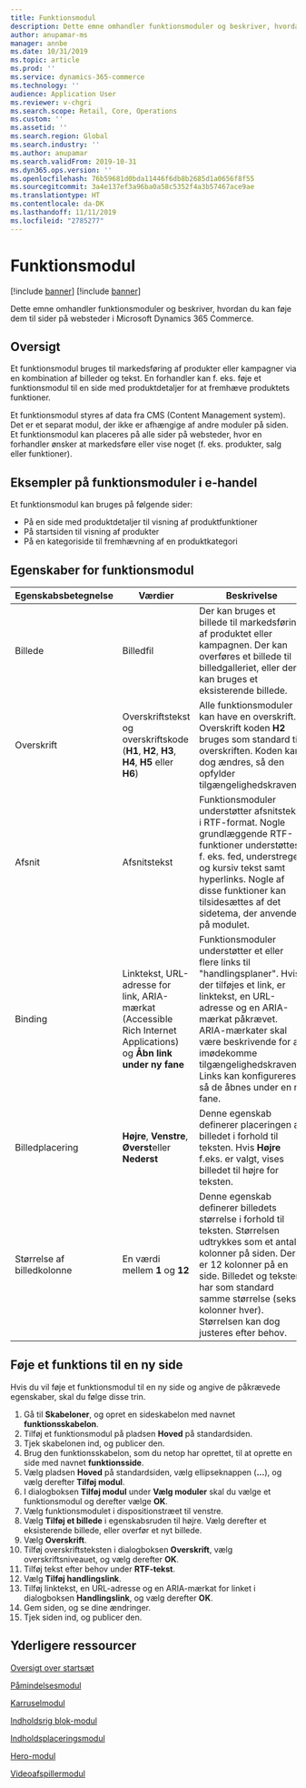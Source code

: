 ```yaml
---
title: Funktionsmodul
description: Dette emne omhandler funktionsmoduler og beskriver, hvordan du kan føje dem til sider på websteder i Microsoft Dynamics 365 Commerce.
author: anupamar-ms
manager: annbe
ms.date: 10/31/2019
ms.topic: article
ms.prod: ''
ms.service: dynamics-365-commerce
ms.technology: ''
audience: Application User
ms.reviewer: v-chgri
ms.search.scope: Retail, Core, Operations
ms.custom: ''
ms.assetid: ''
ms.search.region: Global
ms.search.industry: ''
ms.author: anupamar
ms.search.validFrom: 2019-10-31
ms.dyn365.ops.version: ''
ms.openlocfilehash: 76b59681d0bda11446f6db8b2685d1a0656f8f55
ms.sourcegitcommit: 3a4e137ef3a96ba0a58c5352f4a3b57467ace9ae
ms.translationtype: HT
ms.contentlocale: da-DK
ms.lasthandoff: 11/11/2019
ms.locfileid: "2785277"
---
```

# <a name="feature-module"></a>Funktionsmodul 

[!include [banner](includes/preview-banner.md)]
[!include [banner](includes/banner.md)]

Dette emne omhandler funktionsmoduler og beskriver, hvordan du kan føje dem til sider på websteder i Microsoft Dynamics 365 Commerce.

## <a name="overview"></a>Oversigt

Et funktionsmodul bruges til markedsføring af produkter eller kampagner via en kombination af billeder og tekst. En forhandler kan f. eks. føje et funktionsmodul til en side med produktdetaljer for at fremhæve produktets funktioner.

Et funktionsmodul styres af data fra CMS (Content Management system). Det er et separat modul, der ikke er afhængige af andre moduler på siden. Et funktionsmodul kan placeres på alle sider på websteder, hvor en forhandler ønsker at markedsføre eller vise noget (f. eks. produkter, salg eller funktioner).

## <a name="examples-of-feature-modules-in-e-commerce"></a>Eksempler på funktionsmoduler i e-handel

Et funktionsmodul kan bruges på følgende sider:

- På en side med produktdetaljer til visning af produktfunktioner
- På startsiden til visning af produkter
- På en kategoriside til fremhævning af en produktkategori

## <a name="feature-module-properties"></a>Egenskaber for funktionsmodul

| Egenskabsbetegnelse     | Værdier | Beskrivelse |
|-------------------|--------|-------------|
| Billede             | Billedfil | Der kan bruges et billede til markedsføring af produktet eller kampagnen. Der kan overføres et billede til billedgalleriet, eller der kan bruges et eksisterende billede. |
| Overskrift           | Overskriftstekst og overskriftskode (**H1**, **H2**, **H3**, **H4**, **H5** eller **H6**) | Alle funktionsmoduler kan have en overskrift. Overskrift koden **H2** bruges som standard til overskriften. Koden kan dog ændres, så den opfylder tilgængelighedskravene. |
| Afsnit         | Afsnitstekst | Funktionsmoduler understøtter afsnitstekst i RTF-format. Nogle grundlæggende RTF-funktioner understøttes, f. eks. fed, understreget og kursiv tekst samt hyperlinks. Nogle af disse funktioner kan tilsidesættes af det sidetema, der anvendes på modulet. |
| Binding              | Linktekst, URL-adresse for link, ARIA-mærkat (Accessible Rich Internet Applications) og **Åbn link under ny fane** | Funktionsmoduler understøtter et eller flere links til "handlingsplaner". Hvis der tilføjes et link, er linktekst, en URL-adresse og en ARIA-mærkat påkrævet. ARIA-mærkater skal være beskrivende for at imødekomme tilgængelighedskravene. Links kan konfigureres, så de åbnes under en ny fane. |
| Billedplacering   | **Højre**, **Venstre**, **Øverst**eller **Nederst** | Denne egenskab definerer placeringen af billedet i forhold til teksten. Hvis **Højre** f.eks. er valgt, vises billedet til højre for teksten. |
| Størrelse af billedkolonne | En værdi mellem **1** og **12** | Denne egenskab definerer billedets størrelse i forhold til teksten. Størrelsen udtrykkes som et antal kolonner på siden. Der er 12 kolonner på en side. Billedet og teksten har som standard samme størrelse (seks kolonner hver). Størrelsen kan dog justeres efter behov. |

## <a name="add-a-feature-module-to-a-new-page"></a>Føje et funktions til en ny side 

Hvis du vil føje et funktionsmodul til en ny side og angive de påkrævede egenskaber, skal du følge disse trin.

1. Gå til **Skabeloner**, og opret en sideskabelon med navnet **funktionsskabelon**.
1. Tilføj et funktionsmodul på pladsen **Hoved** på standardsiden.
1. Tjek skabelonen ind, og publicer den.
1. Brug den funktionsskabelon, som du netop har oprettet, til at oprette en side med navnet **funktionsside**.
1. Vælg pladsen **Hoved** på standardsiden, vælg ellipseknappen (**...**), og vælg derefter **Tilføj modul**.
1. I dialogboksen **Tilføj modul** under **Vælg moduler** skal du vælge et funktionsmodul og derefter vælge **OK**.
1. Vælg funktionsmodulet i dispositionstræet til venstre.
1. Vælg **Tilføj et billede** i egenskabsruden til højre. Vælg derefter et eksisterende billede, eller overfør et nyt billede.
1. Vælg **Overskrift**.
1. Tilføj overskriftsteksten i dialogboksen **Overskrift**, vælg overskriftsniveauet, og vælg derefter **OK**.
1. Tilføj tekst efter behov under **RTF-tekst**.
1. Vælg **Tilføj handlingslink**.
1. Tilføj linktekst, en URL-adresse og en ARIA-mærkat for linket i dialogboksen **Handlingslink**, og vælg derefter **OK**.
1. Gem siden, og se dine ændringer.
1. Tjek siden ind, og publicer den.

## <a name="additional-resources"></a>Yderligere ressourcer

[Oversigt over startsæt](starter-kit-overview.md)

[Påmindelsesmodul](add-alert.md)

[Karruselmodul](add-carousel.md)

[Indholdsrig blok-modul](add-content-rich-block.md)

[Indholdsplaceringsmodul](add-content-placement-modules.md)

[Hero-modul](add-hero-module.md)

[Videoafspillermodul](add-video-player.md)
